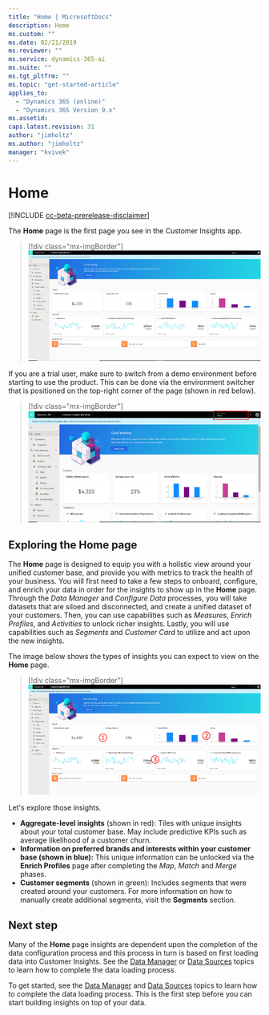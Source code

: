 ```yaml
---
title: "Home | MicrosoftDocs"
description: Home
ms.custom: ""
ms.date: 02/21/2019
ms.reviewer: ""
ms.service: dynamics-365-ai
ms.suite: ""
ms.tgt_pltfrm: ""
ms.topic: "get-started-article"
applies_to: 
  - "Dynamics 365 (online)"
  - "Dynamics 365 Version 9.x"
ms.assetid: 
caps.latest.revision: 31
author: "jimholtz"
ms.author: "jimholtz"
manager: "kvivek"
---
```

# Home 

[!INCLUDE [cc-beta-prerelease-disclaimer](../includes/cc-beta-prerelease-disclaimer.md)]

The **Home** page is the first page you see in the Customer Insights app. 

> [!div class="mx-imgBorder"] 
> ![](media/home-page-insights.png "Insights on Home page")

If you are a trial user, make sure to switch from a demo environment before starting to use the product. This can be done via the environment switcher that is positioned on the top-right corner of the page (shown in red below).

> [!div class="mx-imgBorder"] 
> ![](media/home-page-environment-switcher.png "Switch environment")

## Exploring the Home page

The **Home** page is designed to equip you with a holistic view around your unified customer base, and provide you with metrics to track the health of your business. You will first need to take a few steps to onboard, configure, and enrich your data in order for the insights to show up in the **Home** page. Through the *Data Manager* and *Configure Data* processes, you will take datasets that are siloed and disconnected, and create a unified dataset of your customers. Then, you can use capabilities such as *Measures*, *Enrich Profiles*, and *Activities* to unlock richer insights. Lastly, you will use capabilities such as *Segments* and *Customer Card* to utilize and act upon the new insights.

The image below shows the types of insights you can expect to view on the **Home** page.

> [!div class="mx-imgBorder"] 
> ![](media/home-page-insights2.png "Insights on Home page")

Let's explore those insights.

- **Aggregate-level insights** (shown in red): Tiles with unique insights about your total customer base. May include predictive KPIs such as average likelihood of a customer churn.
- **Information on preferred brands and interests within your customer base (shown in blue):** This unique information can be unlocked via the **Enrich Profiles** page after completing the *Map*, *Match* and *Merge* phases.  
- **Customer segments** (shown in green): Includes segments that were created around your customers. For more information on how to manually create additional segments, visit the **Segments** section.

## Next step
Many of the **Home** page insights are dependent upon the completion of the data configuration process and this process in turn is based on first loading data into Customer Insights. See the [Data Manager](pm-data-manager.md) or [Data Sources](pm-data-sources.md) topics to learn how to complete the data loading process. 

To get started, see the [Data Manager](pm-data-manager.md) and [Data Sources](pm-data-sources.md) topics to learn how to complete the data loading process. This is the first step before you can start building insights on top of your data. 

 
